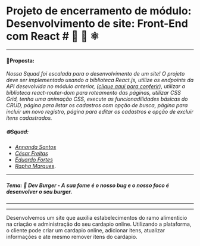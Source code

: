 # Projeto de encerramento de módulo: Desenvolvimento de site: Front-End com React # 🍔 💖 ⚛️
____
#### 📝Proposta:
 *Nossa Squad foi escalada para o desenvolvimento de um site! O projeto deve ser implementado usando a biblioteca React.js, utilize os endpoints da API desevolvida no módulo anterior, ([clique aqui para conferir](https://github.com/raphhaelm/ApiRest-Hamburgueria)), utilizar a biblioteca react-router-dom para roteamento das páginas, utilizar CSS Grid, tenha uma animação CSS, execute as funcionadilidades básicas do CRUD, página para listar os cadastros com opção de busca, página para incluir um novo registro, página para editar os cadastros e opção de excluir itens cadastrados.*

##### 🌐Squad: 

- _[Annanda Santos](https://github.com/asnts)_
- _[César Freitas](https://github.com/cesarfreitax)_
- _[Eduardo Fortes](https://github.com/EduardoF0rtes)_ 
- _[Rapha Marques](https://github.com/raphhaelm)_.
____
##### Tema: 🍔 *Dev Burger* - A sua fome é o nosso bug e o nosso foco é desenvolver o seu burger.



____
<hr>
<p>  Desenvolvemos um site que auxilia
estabelecimentos do ramo alimenticio na criação e administração do seu cardapio online. 
Utilizando a plataforma, o cliente pode criar um cardapio online, adicionar itens, atualizar informações e ate mesmo remover itens do cardapio.
</p>     

<img src="./src/assets/imagens/Card1.jpeg" alt="">